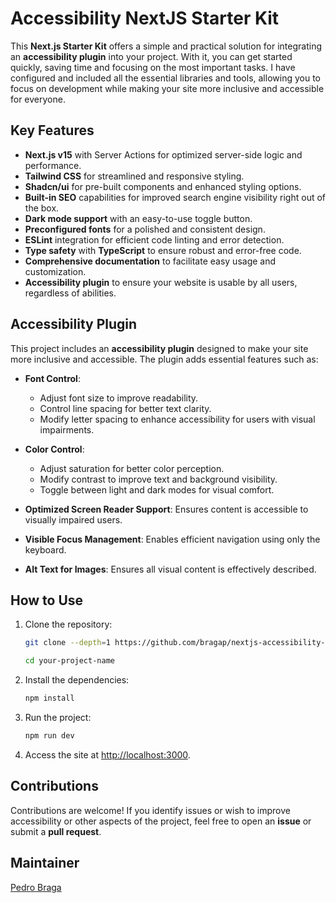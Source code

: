 # Accessibility NextJS Starter Kit

This **Next.js Starter Kit** offers a simple and practical solution for integrating an **accessibility plugin** into your project. With it, you can get started quickly, saving time and focusing on the most important tasks. I have configured and included all the essential libraries and tools, allowing you to focus on development while making your site more inclusive and accessible for everyone.

## Key Features

- **Next.js v15** with Server Actions for optimized server-side logic and performance.
- **Tailwind CSS** for streamlined and responsive styling.
- **Shadcn/ui** for pre-built components and enhanced styling options.
- **Built-in SEO** capabilities for improved search engine visibility right out of the box.
- **Dark mode support** with an easy-to-use toggle button.
- **Preconfigured fonts** for a polished and consistent design.
- **ESLint** integration for efficient code linting and error detection.
- **Type safety** with **TypeScript** to ensure robust and error-free code.
- **Comprehensive documentation** to facilitate easy usage and customization.
- **Accessibility plugin** to ensure your website is usable by all users, regardless of abilities.

## Accessibility Plugin

This project includes an **accessibility plugin** designed to make your site more inclusive and accessible. The plugin adds essential features such as:

- **Font Control**: 
  - Adjust font size to improve readability.
  - Control line spacing for better text clarity.
  - Modify letter spacing to enhance accessibility for users with visual impairments.
  
- **Color Control**: 
  - Adjust saturation for better color perception.
  - Modify contrast to improve text and background visibility.
  - Toggle between light and dark modes for visual comfort.

- **Optimized Screen Reader Support**: Ensures content is accessible to visually impaired users.
- **Visible Focus Management**: Enables efficient navigation using only the keyboard.
- **Alt Text for Images**: Ensures all visual content is effectively described.

## How to Use

1. Clone the repository:

   ```bash
   git clone --depth=1 https://github.com/bragap/nextjs-accessibility-starter your-project-name
   
   cd your-project-name
   ```

2. Install the dependencies:

   ```bash
   npm install
   ```

3. Run the project:

   ```bash
   npm run dev
   ```

4. Access the site at [http://localhost:3000](http://localhost:3000).


## Contributions

Contributions are welcome! If you identify issues or wish to improve accessibility or other aspects of the project, feel free to open an **issue** or submit a **pull request**.

## Maintainer

[Pedro Braga](https://github.com/bragap)
